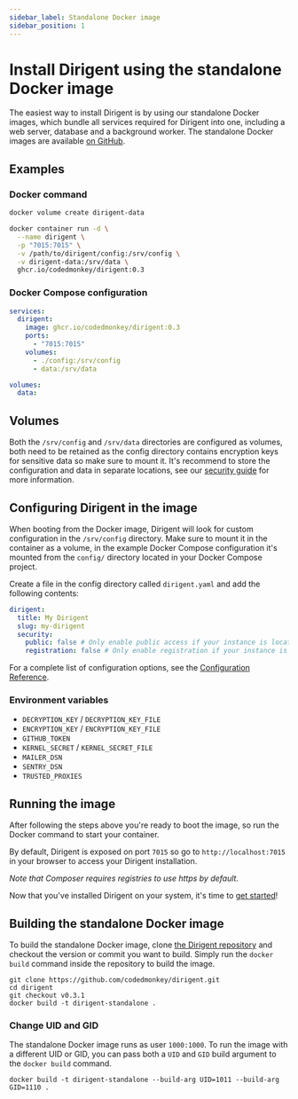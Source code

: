 ```yaml
---
sidebar_label: Standalone Docker image
sidebar_position: 1
---
```


# Install Dirigent using the standalone Docker image

The easiest way to install Dirigent is by using our standalone Docker images, which bundle all services required for
Dirigent into one, including a web server, database and a background worker. The standalone Docker images are available
[on GitHub][github-docker-images].

## Examples

### Docker command

```bash
docker volume create dirigent-data

docker container run -d \
  --name dirigent \
  -p "7015:7015" \
  -v /path/to/dirigent/config:/srv/config \
  -v dirigent-data:/srv/data \
  ghcr.io/codedmonkey/dirigent:0.3
```

### Docker Compose configuration

```yaml
services:
  dirigent:
    image: ghcr.io/codedmonkey/dirigent:0.3
    ports:
      - "7015:7015"
    volumes:
      - ./config:/srv/config
      - data:/srv/data

volumes:
  data:
```

## Volumes

Both the `/srv/config` and `/srv/data` directories are configured as volumes, both need to be retained as the config
directory contains encryption keys for sensitive data so make sure to mount it. It's recommend to store the
configuration and data in separate locations, see our [security guide](../security.md) for more information.

## Configuring Dirigent in the image

When booting from the Docker image, Dirigent will look for custom configuration in the `/srv/config` directory. Make
sure to mount it in the container as a volume, in the example Docker Compose configuration it's mounted from the
`config/` directory located in your Docker Compose project.

Create a file in the config directory called `dirigent.yaml` and add the following contents:

```yaml
dirigent:
  title: My Dirigent
  slug: my-dirigent
  security:
    public: false # Only enable public access if your instance is located behind a firewall
    registration: false # Only enable registration if your instance is located behind a firewall
```

For a complete list of configuration options, see the [Configuration Reference][docs-configuration-reference].

### Environment variables

- `DECRYPTION_KEY` / `DECRYPTION_KEY_FILE`
- `ENCRYPTION_KEY` / `ENCRYPTION_KEY_FILE`
- `GITHUB_TOKEN`
- `KERNEL_SECRET` / `KERNEL_SECRET_FILE`
- `MAILER_DSN`
- `SENTRY_DSN`
- `TRUSTED_PROXIES`

## Running the image

After following the steps above you're ready to boot the image, so run the Docker command to start your
container.

By default, Dirigent is exposed on port `7015` so go to `http://localhost:7015` in your browser to access your
Dirigent installation.

_Note that Composer requires registries to use https by default._

Now that you've installed Dirigent on your system, it's time to [get started][docs-getting-started]!

## Building the standalone Docker image

To build the standalone Docker image, clone [the Dirigent repository][github] and checkout the version or
commit you want to build. Simply run the `docker build` command inside the repository to build the image.

```shell
git clone https://github.com/codedmonkey/dirigent.git
cd dirigent
git checkout v0.3.1
docker build -t dirigent-standalone .
```

### Change UID and GID

The standalone Docker image runs as user `1000:1000`. To run the image with a different UID or GID, you can pass both
a `UID` and `GID` build argument to the `docker build` command.

```shell
docker build -t dirigent-standalone --build-arg UID=1011 --build-arg GID=1110 .
```

[docs-configuration-reference]: ../configuration-reference.md
[docs-getting-started]: ../getting-started.md
[github]: https://github.com/codedmonkey/dirigent
[github-docker-images]: https://github.com/codedmonkey/dirigent/pkgs/container/dirigent
